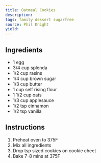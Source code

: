 ```yaml
---
title: Oatmeal Cookies
description: 
tags: family dessert sugarfree
source: Phil Knight
yield: 
---
```

## Ingredients
- 1 egg
- 3/4 cup splenda
- 1/2 cup rasins
- 1/4 cup brown sugar
- 1/3 cup butter
- 1 cup self rising flour
- 1 1/2 cup oats
- 1/3 cup applesauce
- 1/2 tsp cinnamon
- 1/2 tsp vanilla

## Instructions
1. Preheat oven to 375F
2. Mix all ingredients
3. Drop tsp sized cookies on cookie cheet
4. Bake 7-8 mins at 375F
